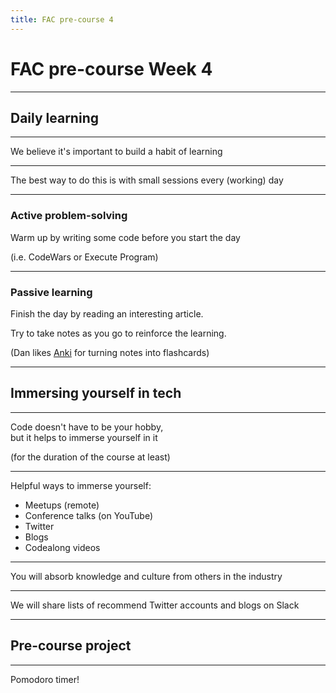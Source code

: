 ```yaml
---
title: FAC pre-course 4
---
```


# FAC pre-course Week 4

---

## Daily learning

---

We believe it's important to build a habit of learning

---

The best way to do this is with small sessions every (working) day

---

### Active problem-solving

Warm up by writing some code before you start the day

(i.e. CodeWars or Execute Program)

---

### Passive learning

Finish the day by reading an interesting article.

Try to take notes as you go to reinforce the learning.

(Dan likes [Anki](https://apps.ankiweb.net/) for turning notes into flashcards)

---

## Immersing yourself in tech

---

Code doesn't have to be your hobby,  
but it helps to immerse yourself in it

(for the duration of the course at least)

---

Helpful ways to immerse yourself:

- Meetups (remote)
- Conference talks (on YouTube)
- Twitter
- Blogs
- Codealong videos

---

You will absorb knowledge and culture from others in the industry

---

We will share lists of recommend Twitter accounts and blogs on Slack

---

## Pre-course project

---

Pomodoro timer!
